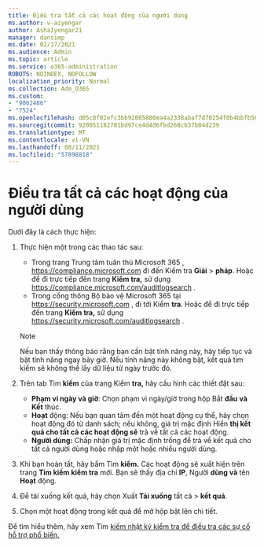 ```yaml
---
title: Điều tra tất cả các hoạt động của người dùng
ms.author: v-aiyengar
author: AshaIyengar21
manager: dansimp
ms.date: 02/17/2021
ms.audience: Admin
ms.topic: article
ms.service: o365-administration
ROBOTS: NOINDEX, NOFOLLOW
localization_priority: Normal
ms.collection: Adm_O365
ms.custom:
- "9002486"
- "7524"
ms.openlocfilehash: d05c8f02efc3bb92865880ea4a2338abaf7d70254f0b4bbfb566423e62b391dd
ms.sourcegitcommit: 920051182781bd97ce4d4d6fbd268cb37b84d239
ms.translationtype: MT
ms.contentlocale: vi-VN
ms.lasthandoff: 08/11/2021
ms.locfileid: "57898818"
---
```

# <a name="investigate-all-the-users-activities"></a>Điều tra tất cả các hoạt động của người dùng

Dưới đây là cách thực hiện:

1. Thực hiện một trong các thao tác sau:
   - Trong trang Trung tâm tuân thủ Microsoft 365 , <https://compliance.microsoft.com> đi đến Kiểm tra **Giải** \> **pháp**. Hoặc để đi trực tiếp đến trang **Kiểm tra,** sử dụng <https://compliance.microsoft.com/auditlogsearch> .
   - Trong cổng thông Bộ bảo vệ Microsoft 365 tại <https://security.microsoft.com> , đi tới Kiểm **tra**. Hoặc để đi trực tiếp đến trang **Kiểm tra,** sử dụng <https://security.microsoft.com/auditlogsearch> .

    > [!NOTE]
    > Nếu bạn thấy thông báo rằng bạn cần bật tính năng này, hãy tiếp tục và bật tính năng ngay bây giờ. Nếu tính năng này không bật, kết quả tìm kiếm sẽ không thể lấy dữ liệu từ ngày trước đó.

2. Trên tab Tìm **kiếm** của trang Kiểm **tra,** hãy cấu hình các thiết đặt sau:
   - **Phạm vi ngày và giờ**: Chọn phạm vi ngày/giờ trong hộp Bắt **đầu** **và Kết** thúc.
   - **Hoạt** động: Nếu bạn quan tâm đến một hoạt động cụ thể, hãy chọn hoạt động đó từ danh sách; nếu không, giá trị mặc định Hiển **thị kết quả cho tất cả các hoạt động sẽ** trả về tất cả các hoạt động.
   - **Người dùng:** Chấp nhận giá trị mặc định trống để trả về kết quả cho tất cả người dùng hoặc nhập một hoặc nhiều người dùng.

3. Khi bạn hoàn tất, hãy bấm Tìm **kiếm.** Các hoạt động sẽ xuất hiện trên trang **Tìm kiếm kiểm tra** mới. Bạn sẽ thấy địa chỉ **IP**, Người **dùng và** tên **Hoạt** động.

4. Để tải xuống kết quả, hãy chọn Xuất **Tải xuống** tất cả \> **kết quả**.

5. Chọn một hoạt động trong kết quả để mở hộp bật lên chi tiết.

Để tìm hiểu thêm, hãy xem Tìm [kiếm nhật ký kiểm tra để điều tra các sự cố hỗ trợ phổ biến.](https://docs.microsoft.com/microsoft-365/compliance/auditing-troubleshooting-scenarios)

